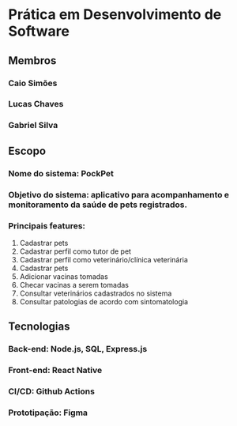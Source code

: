 # Prática em Desenvolvimento de Software
## Membros
### Caio Simões
### Lucas Chaves
### Gabriel Silva
## Escopo
### Nome do sistema: PockPet
### Objetivo do sistema: aplicativo para acompanhamento e monitoramento da saúde de pets registrados.
### Principais features:

<ol>
  <li>Cadastrar pets</li>
  <li>Cadastrar perfil como tutor de pet</li>
  <li>Cadastrar perfil como veterinário/clínica veterinária</li>
  <li>Cadastrar pets</li>
  <li>Adicionar vacinas tomadas</li>
  <li>Checar vacinas a serem tomadas</li>
  <li>Consultar veterinários cadastrados no sistema</li>
  <li>Consultar patologias de acordo com sintomatologia</li>
</ol>

## Tecnologias
### Back-end: Node.js, SQL, Express.js
### Front-end: React Native
### CI/CD: Github Actions
### Prototipação: Figma
